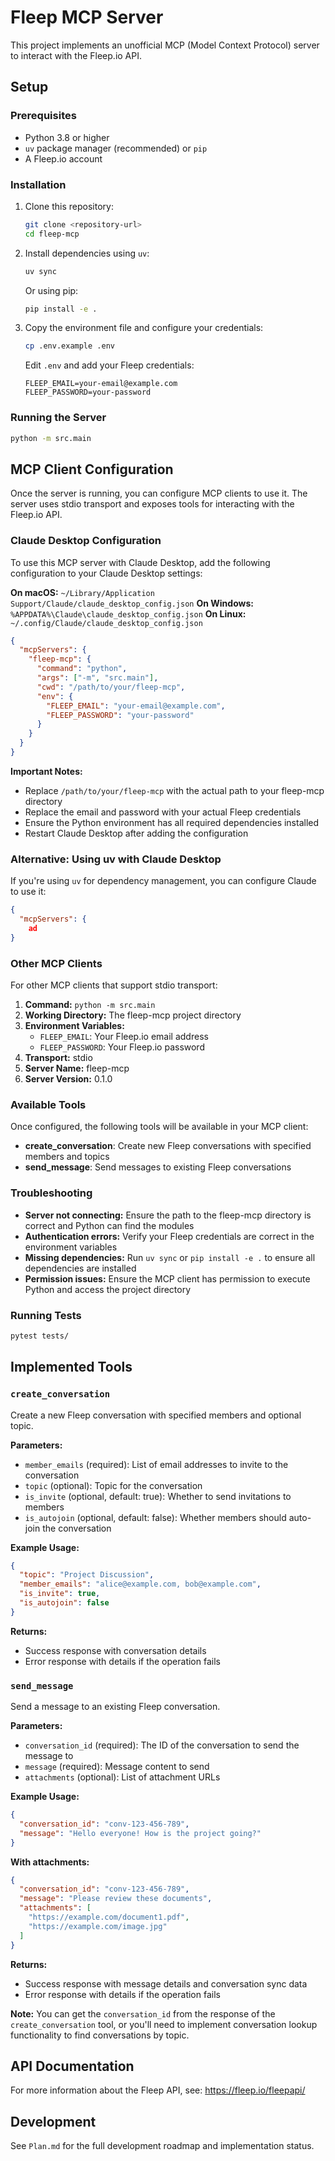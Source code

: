 # Fleep MCP Server

This project implements an unofficial MCP (Model Context Protocol) server to interact with the Fleep.io API.

## Setup

### Prerequisites

- Python 3.8 or higher
- `uv` package manager (recommended) or `pip`
- A Fleep.io account

### Installation

1. Clone this repository:
   ```bash
   git clone <repository-url>
   cd fleep-mcp
   ```

2. Install dependencies using `uv`:
   ```bash
   uv sync
   ```

   Or using pip:
   ```bash
   pip install -e .
   ```

3. Copy the environment file and configure your credentials:
   ```bash
   cp .env.example .env
   ```
   
   Edit `.env` and add your Fleep credentials:
   ```
   FLEEP_EMAIL=your-email@example.com
   FLEEP_PASSWORD=your-password
   ```

### Running the Server

```bash
python -m src.main
```

## MCP Client Configuration

Once the server is running, you can configure MCP clients to use it. The server uses stdio transport and exposes tools for interacting with the Fleep.io API.

### Claude Desktop Configuration

To use this MCP server with Claude Desktop, add the following configuration to your Claude Desktop settings:

**On macOS:** `~/Library/Application Support/Claude/claude_desktop_config.json`
**On Windows:** `%APPDATA%\Claude\claude_desktop_config.json`
**On Linux:** `~/.config/Claude/claude_desktop_config.json`

```json
{
  "mcpServers": {
    "fleep-mcp": {
      "command": "python",
      "args": ["-m", "src.main"],
      "cwd": "/path/to/your/fleep-mcp",
      "env": {
        "FLEEP_EMAIL": "your-email@example.com",
        "FLEEP_PASSWORD": "your-password"
      }
    }
  }
}
```

**Important Notes:**
- Replace `/path/to/your/fleep-mcp` with the actual path to your fleep-mcp directory
- Replace the email and password with your actual Fleep credentials
- Ensure the Python environment has all required dependencies installed
- Restart Claude Desktop after adding the configuration

### Alternative: Using uv with Claude Desktop

If you're using `uv` for dependency management, you can configure Claude to use it:

```json
{
  "mcpServers": {
    ad
}
```

### Other MCP Clients

For other MCP clients that support stdio transport:

1. **Command:** `python -m src.main`
2. **Working Directory:** The fleep-mcp project directory
3. **Environment Variables:**
   - `FLEEP_EMAIL`: Your Fleep.io email address
   - `FLEEP_PASSWORD`: Your Fleep.io password
4. **Transport:** stdio
5. **Server Name:** fleep-mcp
6. **Server Version:** 0.1.0

### Available Tools

Once configured, the following tools will be available in your MCP client:

- **create_conversation**: Create new Fleep conversations with specified members and topics
- **send_message**: Send messages to existing Fleep conversations

### Troubleshooting

- **Server not connecting:** Ensure the path to the fleep-mcp directory is correct and Python can find the modules
- **Authentication errors:** Verify your Fleep credentials are correct in the environment variables
- **Missing dependencies:** Run `uv sync` or `pip install -e .` to ensure all dependencies are installed
- **Permission issues:** Ensure the MCP client has permission to execute Python and access the project directory

### Running Tests

```bash
pytest tests/
```

## Implemented Tools

### `create_conversation`

Create a new Fleep conversation with specified members and optional topic.

**Parameters:**
- `member_emails` (required): List of email addresses to invite to the conversation
- `topic` (optional): Topic for the conversation
- `is_invite` (optional, default: true): Whether to send invitations to members
- `is_autojoin` (optional, default: false): Whether members should auto-join the conversation

**Example Usage:**
```json
{
  "topic": "Project Discussion",
  "member_emails": "alice@example.com, bob@example.com",
  "is_invite": true,
  "is_autojoin": false
}
```

**Returns:**
- Success response with conversation details
- Error response with details if the operation fails

### `send_message`

Send a message to an existing Fleep conversation.

**Parameters:**
- `conversation_id` (required): The ID of the conversation to send the message to
- `message` (required): Message content to send
- `attachments` (optional): List of attachment URLs

**Example Usage:**
```json
{
  "conversation_id": "conv-123-456-789",
  "message": "Hello everyone! How is the project going?"
}
```

**With attachments:**
```json
{
  "conversation_id": "conv-123-456-789",
  "message": "Please review these documents",
  "attachments": [
    "https://example.com/document1.pdf",
    "https://example.com/image.jpg"
  ]
}
```

**Returns:**
- Success response with message details and conversation sync data
- Error response with details if the operation fails

**Note:** You can get the `conversation_id` from the response of the `create_conversation` tool, or you'll need to implement conversation lookup functionality to find conversations by topic.

## API Documentation

For more information about the Fleep API, see: https://fleep.io/fleepapi/

## Development

See `Plan.md` for the full development roadmap and implementation status.
